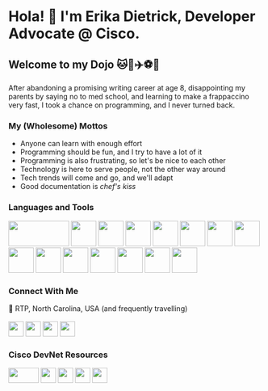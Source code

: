 # Hola! 👋 I'm Erika Dietrick, Developer Advocate @ Cisco. 
## Welcome to my Dojo 🐱📓✈️⚽🥔

After abandoning a promising writing career at age 8, disappointing my parents by saying no to med school, and learning to make a frappaccino very fast, I took a chance on programming, and I never turned back.

### My (Wholesome) Mottos 
* Anyone can learn with enough effort
* Programming should be fun, and I try to have a lot of it
* Programming is also frustrating, so let's be nice to each other
* Technology is here to serve people, not the other way around
* Tech trends will come and go, and we'll adapt
* Good documentation is *chef's kiss*

### Languages and Tools
<img src="https://github.com/erdietri/erdietri/assets/37638931/2bec896e-2262-4264-a99e-2c3d3d32a30c" width="120" height="50">
<img src="https://github.com/erdietri/erdietri/assets/37638931/d0a6b572-1c91-47b0-8222-ac96b039ef3a" width="50" height="50">
<img src="https://github.com/erdietri/erdietri/assets/37638931/d08e3e35-6865-4eed-b589-57b1217bcac0" width="50" height="50">
<img src="https://github.com/erdietri/erdietri/assets/37638931/49ef8315-6776-4abd-af41-a1fe9bed9590" width="50" height="50">
<img src="https://github.com/erdietri/erdietri/assets/37638931/c91f044e-60c5-469a-9fee-ca8cf4c0028e" width="50" height="50">
<img src="https://github.com/erdietri/erdietri/assets/37638931/067fc30b-7ebb-4105-b8b6-d226c2388cee" width="50" height="50">
<img src="https://github.com/erdietri/erdietri/assets/37638931/20712d55-4b2d-4f33-891b-a58e607ade6b" width="50" height="50">
<img src="https://github.com/erdietri/erdietri/assets/37638931/daed0ba6-bc43-42b0-97ac-0b9454082811" width="50" height="50">
<img src="https://github.com/erdietri/erdietri/assets/37638931/fc0aad41-6c05-43de-b067-538db2594182" width="50" height="50">
<img src="https://github.com/erdietri/erdietri/assets/37638931/802317ac-8db3-4b71-a42d-243255bc60d6" width="50" height="50">
<img src="https://github.com/erdietri/erdietri/assets/37638931/b775e99f-288e-4ce9-bf9b-04d8c86c1d35" width="50" height="50">
<img src="https://github.com/erdietri/erdietri/assets/37638931/19de115d-4fd4-4a1b-ba2a-812e2039b9c7" width="50" height="50">
<img src="https://github.com/erdietri/erdietri/assets/37638931/f49d2f9b-82a8-44a2-b279-31c0e6a472ad" width="50" height="50">
<img src="https://github.com/erdietri/erdietri/assets/37638931/a9691fb2-b4a2-40fd-ade7-57cc512994a5" width="50" height="50">
<img src="https://github.com/erdietri/erdietri/assets/37638931/e05414f0-67eb-4255-82fc-71ad692a20f5" width="50" height="50">


### Connect With Me
📍 RTP, North Carolina, USA (and frequently travelling)
<br>
<br>
<a href = "https://www.linkedin.com/in/erikadietrick/"><img src="https://github.com/erdietri/erdietri/assets/37638931/031981fe-edcf-4cb1-9926-b3acd3b97f9a" width="30" height="30"></a>
<a href = "https://twitter.com/Erika_theDev"><img src="https://github.com/erdietri/erdietri/assets/37638931/211d5c2f-9e16-4ab0-8565-215082f37124" width="30" height="30"></a>
<a href = "https://www.reddit.com/user/erika-the-dev/"><img src="https://github.com/erdietri/erdietri/assets/37638931/211baf56-412e-4d02-a0d6-b44aa177a857" width="30" height="30"></a>
<a href = "https://stackoverflow.com/users/23134263/erika-dietrick?tab=profile"><img src="https://github.com/erdietri/erdietri/assets/37638931/75dd718f-7481-4fb6-9b59-8a19a75b3bf7" width="30" height="30"></a>

### Cisco DevNet Resources
<a href = "https://developer.cisco.com/"><img src="https://github.com/erdietri/erdietri/assets/37638931/d4ac9e1d-1b73-4912-8692-d2cc6e504695" width="60" height="30"></a>
<a href = "https://www.linkedin.com/company/cisco-devnet/"><img src="https://github.com/erdietri/erdietri/assets/37638931/031981fe-edcf-4cb1-9926-b3acd3b97f9a" width="30" height="30"></a>
<a href = "https://www.youtube.com/@CiscoDevNetchannel"><img src="https://github.com/erdietri/erdietri/assets/37638931/09314e48-2e2a-4a06-a81c-acf2ec1221b1" width="30" height="30"></a>
<a href = "https://twitter.com/CiscoDevNet"><img src="https://github.com/erdietri/erdietri/assets/37638931/211d5c2f-9e16-4ab0-8565-215082f37124" width="30" height="30"></a>
<a href = "https://www.reddit.com/r/CiscoDevNet/"><img src="https://github.com/erdietri/erdietri/assets/37638931/211baf56-412e-4d02-a0d6-b44aa177a857" width="30" height="30"></a>

<!--
**erdietri/erdietri** is a ✨ _special_ ✨ repository because its `README.md` (this file) appears on your GitHub profile.

Here are some ideas to get you started:

- 🔭 I’m currently working on ...
- 🌱 I’m currently learning ...
- 👯 I’m looking to collaborate on ...
- 🤔 I’m looking for help with ...
- 💬 Ask me about ...
- 📫 How to reach me: ...
- 😄 Pronouns: ...
- ⚡ Fun fact: ...
-->
